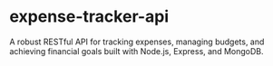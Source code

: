 # expense-tracker-api
A robust RESTful API for tracking expenses, managing budgets, and achieving financial goals built with Node.js, Express, and MongoDB.
